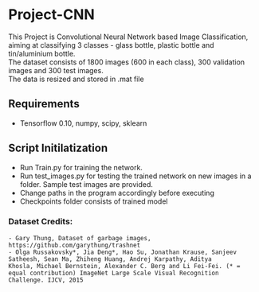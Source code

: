 # Project-CNN
This Project is Convolutional Neural Network based Image Classification, aiming at classifying 3 classes - glass bottle, plastic bottle and tin/aluminium bottle. <br />
The dataset consists of 1800 images (600 in each class), 300 validation images and 300 test images. <br />
The data is resized and stored in .mat file
## Requirements
   - Tensorflow 0.10, numpy, scipy, sklearn
## Script Initilatization
   - Run Train.py for training the network.
   - Run test_images.py for testing the trained network on new images in a folder. Sample test images are provided.
   - Change paths in the program accordingly before executing
   - Checkpoints folder consists of trained model
### Dataset Credits:
    - Gary Thung, Dataset of garbage images, https://github.com/garythung/trashnet
    - Olga Russakovsky*, Jia Deng*, Hao Su, Jonathan Krause, Sanjeev Satheesh, Sean Ma, Zhiheng Huang, Andrej Karpathy, Aditya
    Khosla, Michael Bernstein, Alexander C. Berg and Li Fei-Fei. (* = equal contribution) ImageNet Large Scale Visual Recognition
    Challenge. IJCV, 2015
